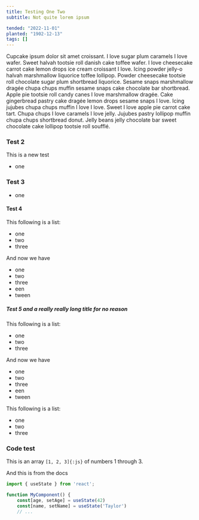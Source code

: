 ```yaml
---
title: Testing One Two
subtitle: Not quite lorem ipsum

tended: "2022-11-01"
planted: "1902-12-13"
tags: []
---
```


Cupcake ipsum dolor sit amet croissant. I love sugar plum caramels I love wafer. Sweet
halvah tootsie roll danish cake toffee wafer. I love cheesecake carrot cake lemon drops ice
cream croissant I love. Icing powder jelly-o halvah marshmallow liquorice toffee lollipop.
Powder cheesecake tootsie roll chocolate sugar plum shortbread liquorice. Sesame snaps
marshmallow dragée chupa chups muffin sesame snaps cake chocolate bar shortbread. Apple pie
tootsie roll candy canes I love marshmallow dragée. Cake gingerbread pastry cake dragée
lemon drops sesame snaps I love. Icing jujubes chupa chups muffin I love I love. Sweet I
love apple pie carrot cake tart. Chupa chups I love caramels I love jelly. Jujubes pastry
lollipop muffin chupa chups shortbread donut. Jelly beans jelly chocolate bar sweet
chocolate cake lollipop <span>tootsie</span> roll soufflé.

### Test 2

This is a new test
- one

### Test 3

- one

#### Test 4

This following is a list:
- one
- two
- three

And now we have
- one
- two
- three
- een
- tween

##### Test 5 and a really really long title for no reason

This following is a list:
- one
- two
- three

And now we have
- one
- two
- three
- een
- tween

This following is a list:
- one
- two
- three

### Code test

This is an array `[1, 2, 3]{:js}` of numbers 1 through 3.

And this is from the docs

```js {3,5} title="components/MyComponent.jsx" showLineNumbers /age/ /name/ /setAge/ /setName/ /42/ /'Taylor'/
import { useState } from 'react';

function MyComponent() {
    const[age, setAge] = useState(42)
    const[name, setName] = useState('Taylor')
    // ...
```
